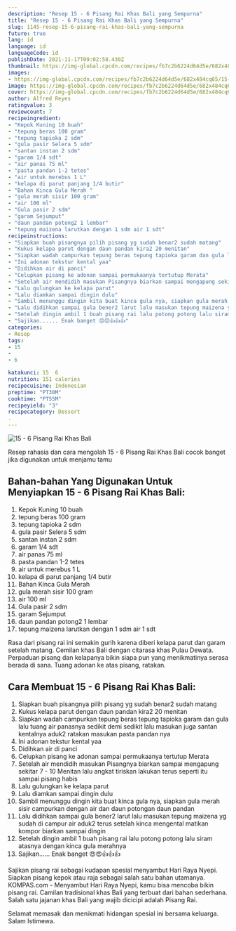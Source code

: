 ```yaml
---
description: "Resep 15 - 6 Pisang Rai Khas Bali yang Sempurna"
title: "Resep 15 - 6 Pisang Rai Khas Bali yang Sempurna"
slug: 1145-resep-15-6-pisang-rai-khas-bali-yang-sempurna
future: true
lang: id
language: id
languageCode: id
publishDate: 2021-11-17T09:02:58.430Z 
thumbnail: https://img-global.cpcdn.com/recipes/fb7c2b6224d64d5e/682x484cq65/15-6-pisang-rai-khas-bali-foto-resep-utama.png
images:
- https://img-global.cpcdn.com/recipes/fb7c2b6224d64d5e/682x484cq65/15-6-pisang-rai-khas-bali-foto-resep-utama.png
image: https://img-global.cpcdn.com/recipes/fb7c2b6224d64d5e/682x484cq65/15-6-pisang-rai-khas-bali-foto-resep-utama.png
cover: https://img-global.cpcdn.com/recipes/fb7c2b6224d64d5e/682x484cq65/15-6-pisang-rai-khas-bali-foto-resep-utama.png
author: Alfred Reyes
ratingvalue: 3
reviewcount: 7
recipeingredient:
- "Kepok Kuning 10 buah"
- "tepung beras 100 gram"
- "tepung tapioka 2 sdm"
- "gula pasir Selera 5 sdm"
- "santan instan 2 sdm"
- "garam 1/4 sdt"
- "air panas 75 ml"
- "pasta pandan 1-2 tetes"
- "air untuk merebus 1 L"
- "kelapa di parut panjang 1/4 butir"
- "Bahan Kinca Gula Merah "
- "gula merah sisir 100 gram"
- "air 100 ml"
- "Gula pasir 2 sdm"
- "garam Sejumput"
- "daun pandan potong2 1 lembar"
- "tepung maizena larutkan dengan 1 sdm air 1 sdt"
recipeinstructions:
- "Siapkan buah pisangnya pilih pisang yg sudah benar2 sudah matang"
- "Kukus kelapa parut dengan daun pandan kira2 20 menitan"
- "Siapkan wadah campurkan tepung beras tepung tapioka garam dan gula lalu tuang air panasnya sedikit demi sedikit lalu masukan juga santan kentalnya aduk2 ratakan masukan pasta pandan nya"
- "Ini adonan tekstur kental yaa"
- "Didihkan air di panci"
- "Celupkan pisang ke adonan sampai permukaanya tertutup Merata"
- "Setelah air mendidih masukan Pisangnya biarkan sampai mengapung sekitar 7 - 10 Menitan lalu angkat tiriskan lakukan terus seperti itu sampai pisang habis"
- "Lalu gulungkan ke kelapa parut"
- "Lalu diamkan sampai dingin dulu"
- "Sambil menunggu dingin kita buat kinca gula nya, siapkan gula merah sisir campurkan dengan air dan daun potongan daun pandan"
- "Lalu didihkan sampai gula bener2 larut lalu masukan tepung maizena yg sudah di campur air aduk2 terus setelah kinca mengental matikan kompor biarkan sampai dingin"
- "Setelah dingin ambil 1 buah pisang rai lalu potong potong lalu siram atasnya dengan kinca gula merahnya"
- "Sajikan...... Enak banget 😍😍👍👍👍"
categories:
- Resep
tags:
- 15
- 
- 6

katakunci: 15  6 
nutrition: 151 calories
recipecuisine: Indonesian
preptime: "PT30M"
cooktime: "PT55M"
recipeyield: "3"
recipecategory: Dessert
. 
---
```



![15 - 6 Pisang Rai Khas Bali](https://img-global.cpcdn.com/recipes/fb7c2b6224d64d5e/682x484cq65/15-6-pisang-rai-khas-bali-foto-resep-utama.png)

Resep rahasia dan cara mengolah  15 - 6 Pisang Rai Khas Bali cocok banget jika digunakan untuk menjamu tamu

<!--inarticleads1-->

## Bahan-bahan Yang Digunakan Untuk Menyiapkan 15 - 6 Pisang Rai Khas Bali:

1. Kepok Kuning 10 buah
1. tepung beras 100 gram
1. tepung tapioka 2 sdm
1. gula pasir Selera 5 sdm
1. santan instan 2 sdm
1. garam 1/4 sdt
1. air panas 75 ml
1. pasta pandan 1-2 tetes
1. air untuk merebus 1 L
1. kelapa di parut panjang 1/4 butir
1. Bahan Kinca Gula Merah 
1. gula merah sisir 100 gram
1. air 100 ml
1. Gula pasir 2 sdm
1. garam Sejumput
1. daun pandan potong2 1 lembar
1. tepung maizena larutkan dengan 1 sdm air 1 sdt

Rasa dari pisang rai ini semakin gurih karena diberi kelapa parut dan garam setelah matang. Cemilan khas Bali dengan citarasa khas Pulau Dewata. Perpaduan pisang dan kelapanya bikin siapa pun yang menikmatinya serasa berada di sana. Tuang adonan ke atas pisang, ratakan. 

<!--inarticleads2-->

## Cara Membuat 15 - 6 Pisang Rai Khas Bali:

1. Siapkan buah pisangnya pilih pisang yg sudah benar2 sudah matang
1. Kukus kelapa parut dengan daun pandan kira2 20 menitan
1. Siapkan wadah campurkan tepung beras tepung tapioka garam dan gula lalu tuang air panasnya sedikit demi sedikit lalu masukan juga santan kentalnya aduk2 ratakan masukan pasta pandan nya
1. Ini adonan tekstur kental yaa
1. Didihkan air di panci
1. Celupkan pisang ke adonan sampai permukaanya tertutup Merata
1. Setelah air mendidih masukan Pisangnya biarkan sampai mengapung sekitar 7 - 10 Menitan lalu angkat tiriskan lakukan terus seperti itu sampai pisang habis
1. Lalu gulungkan ke kelapa parut
1. Lalu diamkan sampai dingin dulu
1. Sambil menunggu dingin kita buat kinca gula nya, siapkan gula merah sisir campurkan dengan air dan daun potongan daun pandan
1. Lalu didihkan sampai gula bener2 larut lalu masukan tepung maizena yg sudah di campur air aduk2 terus setelah kinca mengental matikan kompor biarkan sampai dingin
1. Setelah dingin ambil 1 buah pisang rai lalu potong potong lalu siram atasnya dengan kinca gula merahnya
1. Sajikan...... Enak banget 😍😍👍👍👍


Sajikan pisang rai sebagai kudapan spesial menyambut Hari Raya Nyepi. Siapkan pisang kepok atau raja sebagai salah satu bahan utamanya. KOMPAS.com - Menyambut Hari Raya Nyepi, kamu bisa mencoba bikin pisang rai. Camilan tradisional khas Bali yang terbuat dari bahan sederhana. Salah satu jajanan khas Bali yang wajib dicicipi adalah Pisang Rai. 

Selamat memasak dan menikmati hidangan spesial ini bersama keluarga. Salam Istimewa.
